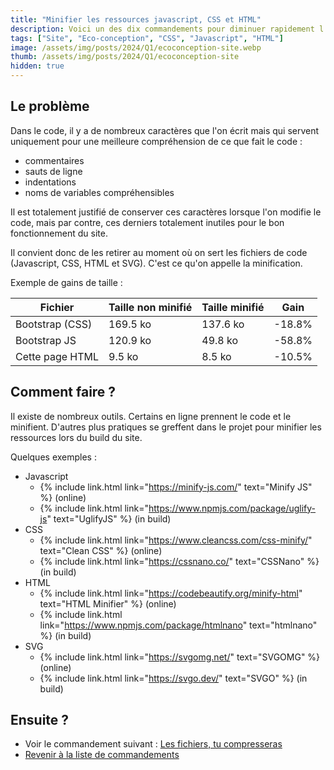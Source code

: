 ```yaml
---
title: "Minifier les ressources javascript, CSS et HTML"
description: Voici un des dix commandements pour diminuer rapidement l'empreinte environnementale d'un site internet.
tags: ["Site", "Eco-conception", "CSS", "Javascript", "HTML"]
image: /assets/img/posts/2024/Q1/ecoconception-site.webp
thumb: /assets/img/posts/2024/Q1/ecoconception-site
hidden: true
---
```


## Le problème 

Dans le code, il y a de nombreux caractères que l'on écrit mais qui servent uniquement pour une meilleure compréhension de ce que fait le code :
- commentaires
- sauts de ligne
- indentations
- noms de variables compréhensibles

Il est totalement justifié de conserver ces caractères lorsque l'on modifie le code, mais par contre, ces derniers totalement inutiles pour le bon fonctionnement du site.

Il convient donc de les retirer au moment où on sert les fichiers de code (Javascript, CSS, HTML et SVG). C'est ce qu'on appelle la minification.

Exemple de gains de taille :

| Fichier         | Taille non minifié | Taille minifié | Gain   |
|-----------------|--------------------|----------------|--------|
| Bootstrap (CSS) | 169.5 ko           | 137.6 ko       | -18.8% |
| Bootstrap JS    | 120.9 ko           | 49.8 ko        | -58.8% |
| Cette page HTML | 9.5 ko             | 8.5 ko         | -10.5% |

## Comment faire ?

Il existe de nombreux outils. Certains en ligne prennent le code et le minifient. D'autres plus pratiques se greffent dans le projet pour minifier les ressources lors du build du site.

Quelques exemples :

- Javascript
  - {% include link.html link="https://minify-js.com/" text="Minify JS" %} (online)
  - {% include link.html link="https://www.npmjs.com/package/uglify-js" text="UglifyJS" %} (in build)
- CSS
  - {% include link.html link="https://www.cleancss.com/css-minify/" text="Clean CSS" %} (online)
  - {% include link.html link="https://cssnano.co/" text="CSSNano" %} (in build)
- HTML
  - {% include link.html link="https://codebeautify.org/minify-html" text="HTML Minifier" %} (online)
  - {% include link.html link="https://www.npmjs.com/package/htmlnano" text="htmlnano" %} (in build)
- SVG
  - {% include link.html link="https://svgomg.net/" text="SVGOMG" %} (online)
  - {% include link.html link="https://svgo.dev/" text="SVGO" %} (in build)

## Ensuite ?

- Voir le commandement suivant : [Les fichiers, tu compresseras](08-compresser-fichiers.html)
- [Revenir à la liste de commandements](dix-min-pour-reduire-empreinte-environnementale-site.html)